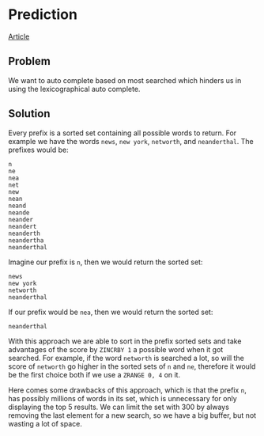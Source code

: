 # Prediction

<a href="http://oldblog.antirez.com/post/autocomplete-with-redis.html">Article</a>

## Problem

We want to auto complete based on most searched which hinders us in using the lexicographical auto complete.

## Solution

Every prefix is a sorted set containing all possible words to return. For example we have the words `news`, `new york`, `networth`, and `neanderthal`. The prefixes would be:

```
n
ne
nea
net
new
nean
neand
neande
neander
neandert
neanderth
neandertha
neanderthal
```

Imagine our prefix is `n`, then we would return the sorted set:

```
news
new york
networth
neanderthal
```

If our prefix would be `nea`, then we would return the sorted set:

```
neanderthal
```

With this approach we are able to sort in the prefix sorted sets and take advantages of the score by `ZINCRBY 1` a possible word when it got searched.
For example, if the word `networth` is searched a lot, so will the score of `networth` go higher in the sorted sets of `n` and `ne`, therefore it would be the first choice both if we use a `ZRANGE 0, 4` on it.

Here comes some drawbacks of this approach, which is that the prefix `n`, has possibly millions of words in its set, which is unnecessary for only displaying the top 5 results. We can limit the set with 300 by always removing the last element for a new search, so we have a big buffer, but not wasting a lot of space.
